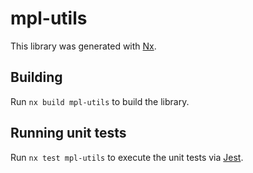 # mpl-utils

This library was generated with [Nx](https://nx.dev).

## Building

Run `nx build mpl-utils` to build the library.

## Running unit tests

Run `nx test mpl-utils` to execute the unit tests via [Jest](https://jestjs.io).
